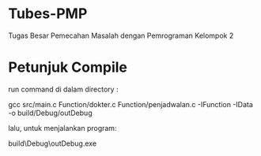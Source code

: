 # Tubes-PMP
Tugas Besar Pemecahan Masalah dengan Pemrograman 
Kelompok 2

# Petunjuk Compile
run command di dalam directory :

gcc src/main.c Function/dokter.c Function/penjadwalan.c -IFunction -IData -o build/Debug/outDebug

lalu, untuk menjalankan program:

build\Debug\outDebug.exe

